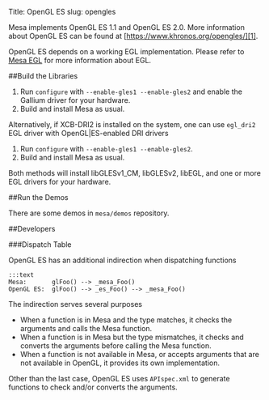 Title: OpenGL ES
slug: opengles

Mesa implements OpenGL ES 1.1 and OpenGL ES 2.0.  More information about
OpenGL ES can be found at [https://www.khronos.org/opengles/][1].

OpenGL ES depends on a working EGL implementation.  Please refer to
[Mesa EGL][2] for more information about EGL.

##Build the Libraries

1. Run ```configure``` with ```--enable-gles1 --enable-gles2``` and enable the Gallium driver for your hardware.
2. Build and install Mesa as usual.

Alternatively, if XCB-DRI2 is installed on the system, one can use
```egl_dri2``` EGL driver with OpenGL|ES-enabled DRI drivers

1. Run ```configure``` with ```--enable-gles1 --enable-gles2```.
2. Build and install Mesa as usual.

Both methods will install libGLESv1_CM, libGLESv2, libEGL, and one or more
EGL drivers for your hardware.

##Run the Demos

There are some demos in ```mesa/demos``` repository.

##Developers

###Dispatch Table

OpenGL ES has an additional indirection when dispatching functions

    :::text
    Mesa:       glFoo() --> _mesa_Foo()
    OpenGL ES:  glFoo() --> _es_Foo() --> _mesa_Foo()

The indirection serves several purposes

* When a function is in Mesa and the type matches, it checks the arguments and calls the Mesa function.
* When a function is in Mesa but the type mismatches, it checks and converts the arguments before calling the Mesa function.
* When a function is not available in Mesa, or accepts arguments that are not available in OpenGL, it provides its own implementation.

Other than the last case, OpenGL ES uses ```APIspec.xml``` to generate functions to check and/or converts the arguments.

[1]: https://www.khronos.org/opengles/
[2]: egl.html
